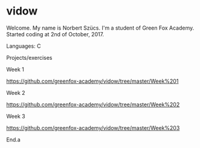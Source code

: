 # vidow

Welcome. My name is Norbert Szücs. I'm a student of Green Fox Academy.
Started coding at 2nd of October, 2017.

Languages: C

Projects/exercises

Week 1 

https://github.com/greenfox-academy/vidow/tree/master/Week%201

Week 2

https://github.com/greenfox-academy/vidow/tree/master/Week%202

Week 3

https://github.com/greenfox-academy/vidow/tree/master/Week%203

End.a
